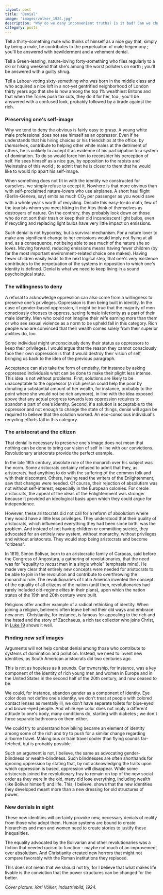 ```yaml
---
layout: post
title: "Denial"
image: "images/volker_1924.jpg"
description: "Why do we deny inconvenient truths? Is it bad? Can we change that?"
category: posts
---
```


Tell a thirty-something male who thinks of himself as a nice guy that, simply by being a male, he contributes to the perpetuation of male hegemony ; you'll be answered with bewilderment and a vehement denial.

Tell a Green-leaning, nature-loving forty-something who flies regularly to a ski or hiking weekend that she's among the worst polluters on earth ; you'll be answered with a guilty shrug.

Tell a Labour-voting sixty-something who was born in the middle class and who acquired a nice loft in a not-yet gentrified neighborhood of London thirty years ago that she is now among the top 1% wealthiest Britons and that when the Tories push tax cuts, they do it for her, too ; you'll be answered with a confused look, probably followed by a tirade against the rich.<note content="This article assumes that male hegemony over women, pollution of the rich that causes extreme climatic events on others and the power of the wealthy against the poor are three forms of oppression that can be thought of together. There are many reasons, some of them good, why one would refuse to look at them jointly.">

### Preserving one's self-image

Why we tend to deny the obvious is fairly easy to grasp. A young white male professional does not see himself as an oppressor. Even if he understands that his hiring choices or his friendships at the office, _by themselves_, contribute to helping other white males at the detriment of others, he is unlikely to accept it as evidence of his participation to a system of domination. To do so would force him to reconsider his perception of self. He sees himself as a nice guy, by opposition to the rapists and Weinsteins of this world ; to admit that he is closer to them that he would like to would rip apart his self-image.

When something does not fit in with the identity we constructed for ourselves, we simply refuse to accept it. Nowhere is that more obvious than with self-proclaimed nature-lovers who use airplanes. A short haul flight (Berlin-Geneva, say) emits as much CO<sub>2</sub> per passenger as you would save with a whole year's worth of recycling.<note content="Wynes, Seth, and Kimberly A. Nicholas. [The climate mitigation gap: education and government recommendations miss the most effective individual actions](http://iopscience.iop.org/article/10.1088/1748-9326/aa7541/meta). Environmental Research Letters 12.7 (2017): 074024."> Despite this easy-to-do math, few of the tourists whom you meet hiking in the Alps think of themselves as destroyers of nature. On the contrary, they probably look down on those who do not sort their trash or keep their old incandescent light bulbs, even if recycling and replacing light bulbs have very little impact on emissions.

Such denial is not hypocrisy, but a survival mechanism. For a nature lover to make any significant change to her emissions would imply not flying at all and, as a consequence, not being able to see much of the nature she so loves. Moving forward, reducing emissions means having fewer children (by far the most important environment-related choice one makes). Having fewer children easily leads to the next logical step, that one's very existence contributes to the perpetuation of the systems in opposition to which one's identity is defined. Denial is what we need to keep living in a sound psychological state.

### The willingness to deny

A refusal to acknowledge oppression can also come from a willingness to preserve one's privileges. Oppression is then being built in identity. In the case of gender-based oppression, it might be true that the majority of men consciously chooses to oppress, seeing female inferiority as a part of their male identity. Men who could not imagine their wife earning more than them or who see sexual violence as a norm to be upheld fall in this category. Rich people who are convinced that their wealth comes solely from their superior abilities do, too.

Some individual might unconsciously deny their status as oppressors to keep their privileges. I would argue that the reason they cannot consciously face their own oppression is that it would destroy their vision of self, bringing us back to the idea of the previous paragraph.

Acceptance can also take the form of empathy, for instance by asking oppressed individuals what can be done to make their plight less intense. This idea is not without problems. First, solutions are likely to be unacceptable to the oppressor (a rich person could help the poor by donating a substantial amount of her wealth, for instance, probably to the point where she would not be rich anymore), in line with the idea exposed above that any actual progress towards less oppression requires to abandon a part of one's identity. Second, if a solution is acceptable to the oppressor and not enough to change the state of things, denial will again be required to believe that the solution worked. An eco-conscious individual's recycling efforts fall in this category.

### The aristocrat and the citizen

That denial is necessary to preserve one's image does not mean that nothing can be done to bring our vision of self in line with our convictions. Revolutionary aristocrats provide the perfect example.

In the late 18th century, absolute rule of the monarch over his subject was the norm. Some aristocrats certainly refused to admit that they, as aristocrats, had anything to do with the suffering of the common folk and with their discontent. Others, having read the writers of the Enlightenment, saw that changes were needed. Of course, their rejection of absolutism was not without self-interest, especially in the European colonies. For creole aristocrats, the appeal of the ideas of the Enlightenment was stronger because it provided an ideological basis upon which they could argue for independence.

However, these aristocrats did not call for a reform of absolutism where they would have a little less privileges. They understood that their quality of aristocrats, which influenced everything they had been since birth, was the problem. And instead of not having children or committing suicide, they advocated for an entirely new system, without monarchy, without privileges and without aristocrats. They would stop being aristocrats and become "citizens".

In 1819, Simón Bolívar, born to an aristocratic family of Caracas, said before the Congress of Angostura, a gathering of revolutionaries, that the need was for "equality to _recast_ men in a single whole" (emphasis mine).<note content="Lynch, John. [Simón Bolivar and the age of revolution](http://sas-space.sas.ac.uk/3532/1/B48_-_Simon_Bolivar_and_the_Age_of_Revolution.pdf). ISA Working Papers 10 (1983)."> He made very clear that entirely new concepts were needed for aristocrats to be able to join in the revolution and contribute to overthrowing the monarchic rule. The revolutionaries of Latin America invented the concept of the equality of all citizens of the nation<note content="On the importance of Latin America in modern nationalism, see Anderson, Benedict. _Imagined communities: Reflections on the origin and spread of nationalism_. Verso Books, 2006."> (until then, revolutionaries had rarely included old-regime elites in their plans), upon which the nation states of the 19th and 20th century were built.

Religions offer another example of a radical rethinking of identity. When joining a religion, believers often leave behind their old ways and embrace new ones. Christianity, for instance, is famous for appealing to the rich and the hated and the story of Zacchaeus, a rich tax collector who joins Christ, in [Luke 19](https://www.biblegateway.com/passage/?search=Luke+19&version=NIV) shows it well.

### Finding new self images

Arguments will not help combat denial among those who contribute to systems of domination and pollution. Instead, we need to invent new identities, as South American aristocrats did two centuries ago.

This is not as hopeless as it sounds. Car ownership, for instance, was a key component of the identity of rich young men and women in Europe and in the United States in the second half of the 20th century, and now ceased to be.

We could, for instance, abandon gender as a component of identity. Eye color does not define one's identity, we don't treat at people with colored contact lenses as mentally ill, we don't have separate toilets for blue-eyed and brown-eyed people. And while eye color does not imply a different attitude to one's body, many conditions do, starting with diabetes ; we don't force separate bathrooms on them either.

We could try to understand how biking became an element of identity among some of the rich and try to push for a similar change regarding airborne travel. Making bus or train travel cooler than flying sounds far-fetched, but is probably possible.

Such an argument is not, I believe, the same as advocating gender-blindness or wealth-blindness. Such blindnesses are often shorthands for ignoring oppression by stating that, by not acknowledging the traits upon which oppression is based, oppression will disappear. While some aristocrats joined the revolutionary fray to remain on top of the new social order as they were in the old, many did lose everything, including wealth (like Bolívar himself) and life. This, I believe, shows that the new identities they developed meant more than a new dressing for old structures of power.

### New denials in sight

These new identities will certainly provoke new, necessary denials of reality from those who adopt them. Human systems are bound to create hierarchies and men and women need to create stories to justify these inequalities.

The equality advocated by the Bolivarian and other revolutionaries was a fiction that needed racism to function<note content="I wrote about the relationship between liberalism and racism at length in [The Humanist Paradox](http://blog.nkb.fr/humanism-racism) but don't take my word for it, read Wallerstein, Immanuel. _The ideological tensions of capitalism: universalism versus racism and sexism._ Race, nation, class: Ambiguous identities (1991): 29-36."> - maybe not much of an improvement over absolutism. And Christianity created new horrors that might not compare favorably with the Roman institutions they replaced.

This does not mean that we should not try, for I believe that what makes life livable is the conviction that the power structures can be changed for the better.

_Cover picture: Karl Völker, Industriebild, 1924._
